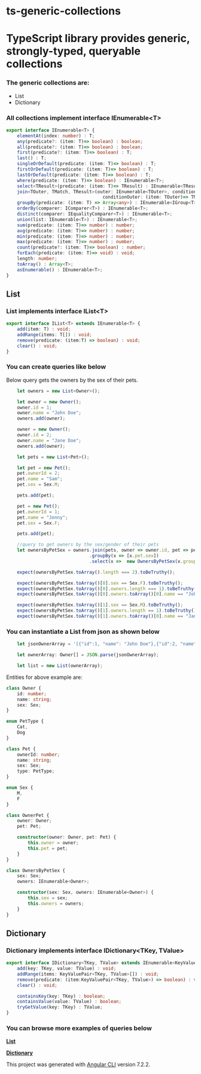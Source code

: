 # ts-generic-collections
# TypeScript library provides generic, strongly-typed, queryable collections

### The generic collections are:

*   List
*   Dictionary

### All collections implement interface IEnumerable\<T\>

```typescript
export interface IEnumerable<T> {
    elementAt(index: number) : T;
    any(predicate?: (item: T)=> boolean) : boolean;
    all(predicate?: (item: T)=> boolean) : boolean;
    first(predicate?: (item: T)=> boolean) : T;
    last() : T;
    singleOrDefault(predicate: (item: T)=> boolean) : T;    
    firstOrDefault(predicate: (item: T)=> boolean) : T;
    lastOrDefault(predicate: (item: T)=> boolean) : T;
    where(predicate: (item: T)=> boolean) : IEnumerable<T>;
    select<TResult>(predicate: (item: T)=> TResult) : IEnumerable<TResult>;
    join<TOuter, TMatch, TResult>(outer: IEnumerable<TOuter>, conditionInner: (item: T)=> TMatch, 
                                    conditionOuter: (item: TOuter)=> TMatch, select: (x: T, y:TOuter)=> TResult, leftJoin?: boolean) : IEnumerable<TResult>; 
    groupBy(predicate: (item: T) => Array<any>) : IEnumerable<IGroup<T>>;
    orderBy(comparer: IComparer<T>) : IEnumerable<T>;
    distinct(comparer: IEqualityComparer<T>) : IEnumerable<T>;
    union(list: IEnumerable<T>) : IEnumerable<T>;
    sum(predicate: (item: T)=> number) : number;
    avg(predicate: (item: T)=> number) : number;
    min(predicate: (item: T)=> number) : number;
    max(predicate: (item: T)=> number) : number;
    count(predicate?: (item: T)=> boolean) : number;
    forEach(predicate: (item: T)=> void) : void;
    length: number;
    toArray() : Array<T>;
    asEnumerable() : IEnumerable<T>;
}
```

## List

### List implements interface IList\<T\>

```typescript
export interface IList<T> extends IEnumerable<T> {
    add(item: T) : void;
    addRange(items: T[]) : void;
    remove(predicate: (item:T) => boolean) : void;
    clear() : void;
}
```

### You can create queries like below

Below query gets the owners by the sex of their pets.

```typescript
    let owners = new List<Owner>();

    let owner = new Owner();
    owner.id = 1;
    owner.name = "John Doe";
    owners.add(owner);

    owner = new Owner();
    owner.id = 2;
    owner.name = "Jane Doe";
    owners.add(owner);    

    let pets = new List<Pet>();

    let pet = new Pet();
    pet.ownerId = 2;
    pet.name = "Sam";
    pet.sex = Sex.M;

    pets.add(pet);

    pet = new Pet();
    pet.ownerId = 1;
    pet.name = "Jenny";
    pet.sex = Sex.F;

    pets.add(pet);

    //query to get owners by the sex/gender of their pets
    let ownersByPetSex = owners.join(pets, owner => owner.id, pet => pet.ownerId, (x, y) => new OwnerPet(x,y))
                               .groupBy(x => [x.pet.sex])
                               .select(x =>  new OwnersByPetSex(x.groups[0], x.list.select(x => x.owner)));

    expect(ownersByPetSex.toArray().length === 2).toBeTruthy();

    expect(ownersByPetSex.toArray()[0].sex == Sex.F).toBeTruthy();
    expect(ownersByPetSex.toArray()[0].owners.length === 1).toBeTruthy();
    expect(ownersByPetSex.toArray()[0].owners.toArray()[0].name == "John Doe").toBeTruthy();

    expect(ownersByPetSex.toArray()[1].sex == Sex.M).toBeTruthy();
    expect(ownersByPetSex.toArray()[1].owners.length == 1).toBeTruthy();
    expect(ownersByPetSex.toArray()[1].owners.toArray()[0].name == "Jane Doe").toBeTruthy();                               
```

### You can instantiate a List from json as shown below

```typescript
    let jsonOwnerArray = '[{"id":1, "name": "John Doe"},{"id":2, "name": "Jane Doe"}]';

    let ownerArray: Owner[] = JSON.parse(jsonOwnerArray);

    let list = new List(ownerArray);
```

Entities for above example are:

```typescript
class Owner {
    id: number;
    name: string;
    sex: Sex;
}

enum PetType {
    Cat,
    Dog
}

class Pet {
    ownerId: number;
    name: string;
    sex: Sex;
    type: PetType;
}

enum Sex {
    M,
    F
}

class OwnerPet {
    owner: Owner;
    pet: Pet;

    constructor(owner: Owner, pet: Pet) {
        this.owner = owner;
        this.pet = pet;
    }
}

class OwnersByPetSex {
    sex: Sex;
    owners: IEnumerable<Owner>;

    constructor(sex: Sex, owners: IEnumerable<Owner>) {
        this.sex = sex;
        this.owners = owners;
    }
}
```

## Dictionary

### Dictionary implements interface IDictionary<TKey, TValue>

```typescript
export interface IDictionary<TKey, TValue> extends IEnumerable<KeyValuePair<TKey, TValue>> {
    add(key: TKey, value: TValue) : void;
    addRange(items: KeyValuePair<TKey, TValue>[]) : void;
    remove(predicate: (item:KeyValuePair<TKey, TValue>) => boolean) : void;
    clear() : void;

    containsKey(key: TKey) : boolean;
    containsValue(value: TValue) : boolean;
    tryGetValue(key: TKey) : TValue;
}
```

### You can browse more examples of queries below

[**List**](https://github.com/VeritasSoftware/ts-generic-collections/blob/master/projects/ts-generic-collections/src/lib/list.spec.ts)

[**Dictionary**](https://github.com/VeritasSoftware/ts-generic-collections/blob/master/projects/ts-generic-collections/src/lib/dictionary.spec.ts)


This project was generated with [Angular CLI](https://github.com/angular/angular-cli) version 7.2.2.